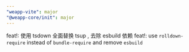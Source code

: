 ```yaml
---
"weapp-vite": major
"@weapp-core/init": major
---
```


feat!: 使用 tsdown 全面替换 tsup , 去除 esbuild 依赖
feat!: use `rolldown-require` instead of `bundle-require` and remove `esbuild`